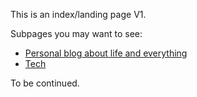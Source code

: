 This is an index/landing page V1.

Subpages you may want to see:
- [Personal blog about life and everything](https://p.disfinder.com)
- [Tech](https://blog.disfinder.com)

To be continued.
